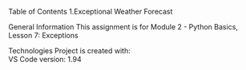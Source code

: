 Table of Contents
    1.Exceptional Weather Forecast

General Information
    This assignment is for Module 2 - Python Basics, Lesson 7: Exceptions
    
Technologies
  Project is created with:  
    VS Code version: 1.94